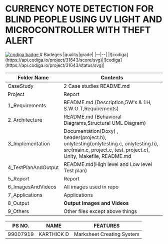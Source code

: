 # CURRENCY NOTE DETECTION FOR BLIND PEOPLE USING UV LIGHT AND MICROCONTROLLER WITH THEFT ALERT
<a href="https://app.codiga.io/public/user/github/karthick0403">
   <img src="https://api.codiga.io/public/badge/user/github/karthick0403?style=light" alt="codiga badge" />
</a>
# Badeges
|quality|grade|
|--|--|
|![codiga](https://api.codiga.io/project/31643/score/svg)|![codiga](https://api.codiga.io/project/31643/status/svg)|


| Folder Name | Contents |
|---|---|
| CaseStudy | 2 Case studies README.md|
| Project | Report |
|  1_Requirements | README.md (Description,5W's & 1H, S.W.O.T,Requirements)  |
|  2_Architecture | README.md (Behavioral Diagrams,Structural UML Diagram) |
| 3_Implementation | Documentation(Doxy) , header(project.h), onlytesting(onlytesting.c, onlytesting.h), src(main.c, project.c, test_project.c), Unity, Makefile, README.md |
| 4_TestPlanAndOutput | README.md(High level and Low level Test plan) |
| 5_Report | Report |
| 6_ImagesAndVideos | All images used in repo |
| 7_Applications | Applications |
| 8_Output | __Output Images and Videos__ |
| 9_Others | Other files except above things|

PS NO. |  NAME  |    FEATURES    |
-------|---------|----------------|
99007919| KARTHICK D  | Marksheet Creating System
